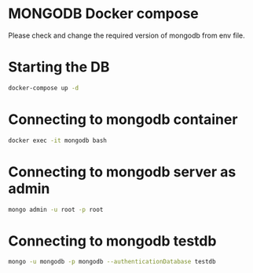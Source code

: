 # MONGODB Docker compose
Please check and change the required version of mongodb from env file.

# Starting the DB
````bash
docker-compose up -d
````

# Connecting to mongodb container
````bash
docker exec -it mongodb bash
````

# Connecting to mongodb server as admin
````bash
mongo admin -u root -p root
````

# Connecting to mongodb testdb 
````bash
mongo -u mongodb -p mongodb --authenticationDatabase testdb
````
